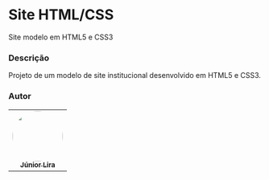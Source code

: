 # Site HTML/CSS
Site modelo em HTML5 e CSS3

### Descrição

Projeto de um modelo de site institucional desenvolvido em HTML5 e CSS3.

### Autor

<table>
  <tr>
    <td align="center"><a href="https://www.linkedin.com/in/jose-batista-lira-junior/">
    <img style="border-radius: 50%;" src="https://avatars.githubusercontent.com/u/30657984?s=400&u=d34312b2050d0eeafc04020771252f00fd6e113e&v=4" width="100px;" alt=""/><br /><sub><b>Júnior Lira</b></sub></a><br /></td>
    
  </tr>
  <tr>
  
</table>
